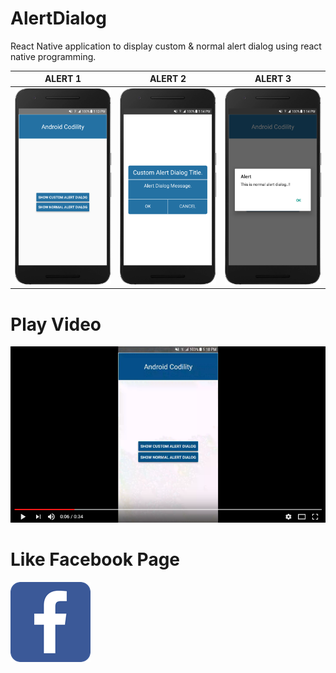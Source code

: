 # AlertDialog
React Native application to display custom &amp; normal alert dialog using react native programming.

ALERT 1     |  ALERT 2 |  ALERT 3 |
:---------:|:----------:|:---------:
![](https://github.com/ReactNativeCodility/AlertDialog/blob/master/design/main.png?raw=true)  |  ![](https://github.com/ReactNativeCodility/AlertDialog/blob/master/design/custom.png?raw=true) |  ![](https://github.com/ReactNativeCodility/AlertDialog/blob/master/design/normal.png?raw=true) 

# Play Video
[![](https://github.com/ReactNativeCodility/AlertDialog/blob/master/design/react_alert_video.png?raw=true)](https://youtu.be/U5QginBu_OE "Click here to watch")

# Like Facebook Page
[![](https://github.com/AndroidCodility/Barchart-Graph/blob/master/design/fb.png?raw=true)](https://www.facebook.com/androidcodility/ "Click here")
